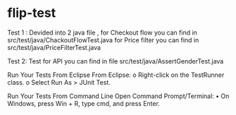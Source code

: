 # flip-test
Test 1 :
Devided into 2 java file , for Checkout flow you can find in src/test/java/ChackoutFlowTest.java
for Price filter you can find in src/test/java/PriceFilterTest.java

Test 2: 
Test for API you can find in file src/test/java/AssertGenderTest.java

Run Your Tests From Eclipse
From Eclipse:
o	Right-click on the TestRunner class.
o	Select Run As > JUnit Test.

Run Your Tests From Command Line
Open Command Prompt/Terminal:
•	On Windows, press Win + R, type cmd, and press Enter.
